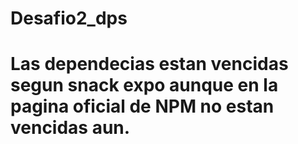 # Desafio2_dps
# Las dependecias estan vencidas segun snack expo aunque en la pagina oficial de NPM no estan vencidas aun.
